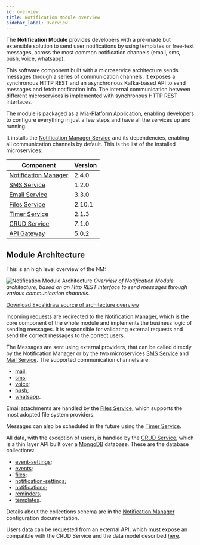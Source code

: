 ```yaml
---
id: overview
title: Notification Module overview
sidebar_label: Overview
---
```


<!--
WARNING: this file was automatically generated by Mia-Platform Doc Aggregator.
DO NOT MODIFY IT BY HAND.
Instead, modify the source file and run the aggregator to regenerate this file.
-->

The **Notification Module** provides developers with a pre-made but extensible solution to send user notifications by using templates or free-text messages, across the most common notification channels (email, sms, push, voice, whatsapp).

This software component built with a microservice architecture sends messages through a series of communication channels. It exposes a synchronous HTTP REST and an asynchronous Kafka-based API to send messages and fetch notification info.
The internal communication between different microservices is implemented with synchronous HTTP REST interfaces.

The module is packaged as a [Mia-Platform Application][mia-application], enabling developers to configure everything in just a few steps and have all the services up and running.

It installs the [Notification Manager Service][mia-notification-manager] and its dependencies, enabling all communication channels by default. This is the list of the installed microservices:

| Component                                        | Version |
|--------------------------------------------------|---------|
| [Notification Manager][mia-notification-manager] | 2.4.0   |
| [SMS Service][mia-sms-service]                   | 1.2.0   |
| [Email Service][mia-mail-service]                | 3.3.0   |
| [Files Service][mia-files-service]               | 2.10.1  |
| [Timer Service][mia-timer-service]               | 2.1.3   |
| [CRUD Service][mia-crud-service]                 | 7.1.0   |
| [API Gateway][mia-api-gateway]                   | 5.0.2   |


## Module Architecture

This is an high level overview of the NM:

![Notification Module Architecture](/docs/img/high-level-architecture.png "Notification Module Architecture")
*Overview of Notification Module architecture, based on an Http REST interface to send messages through various communication channels.*

[Download Excalidraw source of architecture overview](/docs/docs_files_to_download/notification-module/high-level-architecture.excalidraw "download")

Incoming requests are redirected to the [Notification Manager][mia-notification-manager], which is the core component of the whole module and implements the business logic of sending messages. It is responsible for validating external requests and send the correct messages to the correct users.

The Messages are sent using external providers, that can be called directly by the Notification Manager or by the two microservices  [SMS Service][mia-sms-service] and [Mail Service][mia-mail-service]. The supported communication channels are:

- [mail][channel-mail];
- [sms][channel-sms];
- [voice][channel-push];
- [push][channel-voice];
- [whatsapp][channel-whatsapp]. 

Email attachments are handled by the [Files Service][mia-files-service], which supports the most adopted file system providers.

Messages can also be scheduled in the future using the [Timer Service][mia-timer-service].

All data, with the exception of users, is handled by the [CRUD Service][mia-crud-service], which is a thin layer API built over a [MongoDB][mongodb] database. These are the database collections:

- [event-settings][crud-devent-settings];
- [events][crud-events];
- [files][crud-files];
- [notification-settings][crud-notification-settings];
- [notifications][crud-notifications];
- [reminders][crud-reminders];
- [templates][crud-templates].

Details about the collections schema are in the [Notification Manager][mia-notification-manager-crud] configuration documentation.

Users data can be requested from an external API, which must expose an compatible with the CRUD Service and the data model described [here][mia-notification-manager-users].


[mia-application]: /marketplace/applications/mia_applications
[mia-notification-manager]: /runtime_suite/notification-manager-service/configuration#channels-configuration
[mia-notification-manager-crud]: /runtime_suite/notification-manager-service/configuration#crud-collections
[mia-notification-manager-users]: /runtime_suite/notification-manager-service/configuration#users-crud
[mia-sms-service]: /runtime_suite/sms-service/overview
[mia-mail-service]: /runtime_suite/ses-mail-notification-service/configuration
[mia-files-service]: /runtime_suite/files-service/configuration
[mia-timer-service]: /runtime_suite/timer-service/configuration
[mia-crud-service]: /runtime_suite/crud-service/overview_and_usage
[mia-api-gateway]: /runtime_suite/api-gateway/overview

[mongodb]: https://www.mongodb.com/

[crud-devent-settings]: /runtime_suite/notification-manager-service/configuration#event-settings-crud
[crud-events]: /runtime_suite/notification-manager-service/configuration#events-crud
[crud-files]: /runtime_suite/files-service/configuration#crud-collection
[crud-notification-settings]: /runtime_suite/notification-manager-service/configuration#notification-settings-crud
[crud-notifications]: /runtime_suite/notification-manager-service/configuration#notifications-crud
[crud-reminders]: /runtime_suite/timer-service/configuration#dedicated-crud
[crud-templates]: /runtime_suite/notification-manager-service/configuration#templates-crud

[channel-mail]: /runtime_suite/notification-manager-service/overview#email
[channel-sms]: /runtime_suite/notification-manager-service/overview#sms
[channel-push]: /runtime_suite/notification-manager-service/overview#push-notifications
[channel-voice]: /runtime_suite/notification-manager-service/overview#voice-calls
[channel-whatsapp]: /runtime_suite/notification-manager-service/overview#whatsapp-messages

[newman-cli]: https://learning.postman.com/docs/collections/using-newman-cli/command-line-integration-with-newman/
